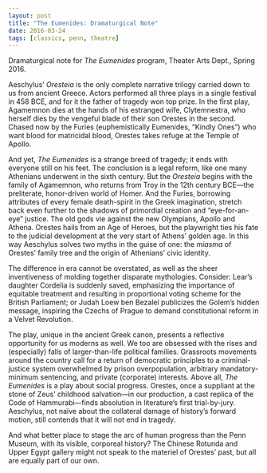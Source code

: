 ```yaml
---
layout: post
title: "The Eumenides: Dramaturgical Note"
date: 2016-03-24
tags: [classics, penn, theatre]
---
```


Dramaturgical note for *The Eumenides* program, Theater Arts Dept., Spring 2016.

Aeschylus’ *Oresteia* is the only complete narrative trilogy carried
down to us from ancient Greece. Actors performed all three plays in a
single festival in 458 BCE, and for it the father of tragedy won top
prize. In the first play, Agamemnon dies at the hands of his estranged
wife, Clytemnestra, who herself dies by the vengeful blade of their son
Orestes in the second. Chased now by the Furies (euphemistically
Eumenides, “Kindly Ones”) who want blood for matricidal blood, Orestes
takes refuge at the Temple of Apollo.

And yet, *The Eumenides* is a strange breed of tragedy; it ends with
everyone still on his feet. The conclusion is a legal reform, like one
many Athenians underwent in the sixth century. But the *Oresteia* begins
with the family of Agamemnon, who returns from Troy in the 12th
century BCE&mdash;the preliterate, honor-driven world of Homer. And the
Furies, borrowing attributes of every female death-spirit in the Greek
imagination, stretch back even further to the shadows of primordial
creation and “eye-for-an-eye” justice. The old gods vie against the new
Olympians, Apollo and Athena. Orestes hails from an Age of Heroes, but
the playwright ties his fate to the judicial development at the very
start of Athens’ golden age. In this way Aeschylus solves two myths in
the guise of one: the *miasma* of Orestes’ family tree and the origin of
Athenians’ civic identity.

The difference in era cannot be overstated, as well as the sheer
inventiveness of molding together disparate mythologies. Consider:
Lear’s daughter Cordelia is suddenly saved, emphasizing the importance
of equitable treatment and resulting in proportional voting scheme for
the British Parliament; or Judah Loew ben Bezalel publicizes the Golem’s
hidden message, inspiring the Czechs of Prague to demand constitutional
reform in a Velvet Revolution.

The play, unique in the ancient Greek canon, presents a reflective
opportunity for us moderns as well. We too are obsessed with the rises
and (especially) falls of larger-than-life political families.
Grassroots movements around the country call for a return of democratic
principles to a criminal-justice system overwhelmed by prison
overpopulation, arbitrary mandatory-minimum sentencing, and private
(corporate) interests. Above all, *The Eumenides* is a play about social
progress. Orestes, once a suppliant at the stone of Zeus’ childhood
salvation—in our production, a cast replica of the Code of
Hammurabi—finds absolution in literature’s first trial-by-jury.
Aeschylus, not naïve about the collateral damage of history’s forward
motion, still contends that it will not end in tragedy.

And what better place to stage the arc of human progress than the Penn
Museum, with its visible, corporeal history? The Chinese Rotunda and
Upper Egypt gallery might not speak to the materiel of Orestes’ past,
but all are equally part of our own.
